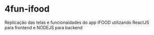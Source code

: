 # 4fun-ifood

Replicação das telas e funcionaidades do app IFOOD utilizando ReactJS para frontend e NODEJS para backend
